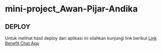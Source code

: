 # mini-project_Awan-Pijar-Andika
## DEPLOY
Untuk melihat hasil deploy dari aplikasi ini silahkan kunjungi link berikut
[Link Benefit Chat App](https://benefit-chat-app.netlify.app)
